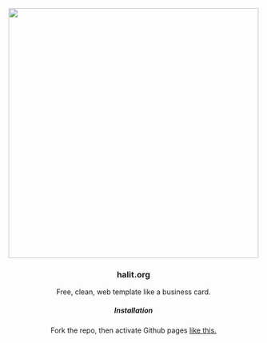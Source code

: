 <div align="center">

<img src="https://i.ibb.co/MgHJYFW/Screenshot-2022-11-28-at-02-47-50.png" height="500px"/>
<h3>halit.org</h3>
<p>Free, clean, web template like a business card.</p>
<h5>Installation</h5>
<p>Fork the repo, then activate Github pages <a href="https://docs.github.com/en/pages/getting-started-with-github-pages/creating-a-github-pages-site">like this.</a></p>
</div>
